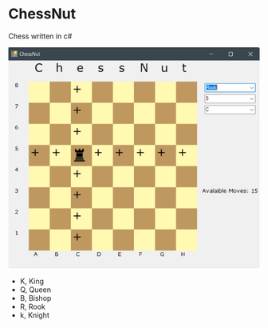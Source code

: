 # ChessNut
Chess written in c#

<p float="left">
  <img src="assets/screenshots/screenshot3.png" width="600" />
</p>

 - K, King
 - Q, Queen
 - B, Bishop
 - R, Rook
 - k, Knight
